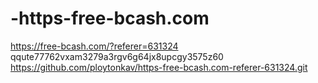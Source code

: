 # -https-free-bcash.com
  https://free-bcash.com/?referer=631324
qqute77762vxam3279a3rgv6g64jx8upcgy3575z60
https://github.com/ploytonkav/https-free-bcash.com-referer-631324.git
